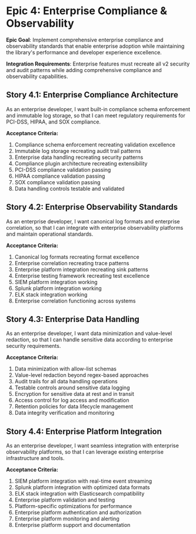 # Epic 4: Enterprise Compliance & Observability

**Epic Goal**: Implement comprehensive enterprise compliance and observability standards that enable enterprise adoption while maintaining the library's performance and developer experience excellence.

**Integration Requirements**: Enterprise features must recreate all v2 security and audit patterns while adding comprehensive compliance and observability capabilities.

## Story 4.1: Enterprise Compliance Architecture

As an enterprise developer,
I want built-in compliance schema enforcement and immutable log storage,
so that I can meet regulatory requirements for PCI-DSS, HIPAA, and SOX compliance.

**Acceptance Criteria:**

1. Compliance schema enforcement recreating validation excellence
2. Immutable log storage recreating audit trail patterns
3. Enterprise data handling recreating security patterns
4. Compliance plugin architecture recreating extensibility
5. PCI-DSS compliance validation passing
6. HIPAA compliance validation passing
7. SOX compliance validation passing
8. Data handling controls testable and validated

## Story 4.2: Enterprise Observability Standards

As an enterprise developer,
I want canonical log formats and enterprise correlation,
so that I can integrate with enterprise observability platforms and maintain operational standards.

**Acceptance Criteria:**

1. Canonical log formats recreating format excellence
2. Enterprise correlation recreating trace patterns
3. Enterprise platform integration recreating sink patterns
4. Enterprise testing framework recreating test excellence
5. SIEM platform integration working
6. Splunk platform integration working
7. ELK stack integration working
8. Enterprise correlation functioning across systems

## Story 4.3: Enterprise Data Handling

As an enterprise developer,
I want data minimization and value-level redaction,
so that I can handle sensitive data according to enterprise security requirements.

**Acceptance Criteria:**

1. Data minimization with allow-list schemas
2. Value-level redaction beyond regex-based approaches
3. Audit trails for all data handling operations
4. Testable controls around sensitive data logging
5. Encryption for sensitive data at rest and in transit
6. Access control for log access and modification
7. Retention policies for data lifecycle management
8. Data integrity verification and monitoring

## Story 4.4: Enterprise Platform Integration

As an enterprise developer,
I want seamless integration with enterprise observability platforms,
so that I can leverage existing enterprise infrastructure and tools.

**Acceptance Criteria:**

1. SIEM platform integration with real-time event streaming
2. Splunk platform integration with optimized data formats
3. ELK stack integration with Elasticsearch compatibility
4. Enterprise platform validation and testing
5. Platform-specific optimizations for performance
6. Enterprise platform authentication and authorization
7. Enterprise platform monitoring and alerting
8. Enterprise platform support and documentation
